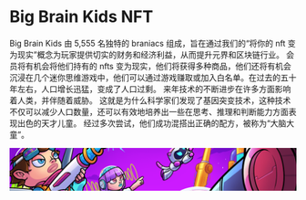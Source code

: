 # Big Brain Kids NFT

Big Brain Kids 由 5,555 名独特的 braniacs 组成，旨在通过我们的“将你的 nft 变为现实”概念为玩家提供切实的财务和经济利益，从而提升元界和区块链行业。 会员将有机会将他们持有的 nfts 变为现实，他们将获得多种商品，他们还将有机会沉浸在几个迷你思维游戏中，他们可以通过游戏赚取或加入白名单。在过去的五十年左右，人口增长迅猛，变成了人口过剩。 来年技术的不断进步在许多方面影响着人类，并伴随着威胁。 这就是为什么科学家们发现了基因突变技术，这种技术不仅可以减少人口数量，还可以有效地培养出一些在思考、推理和判断能力方面表现出色的天才儿童。 经过多次尝试，他们成功混搭出正确的配方，被称为“大脑大童”。

![NFT](unnamed.png)
